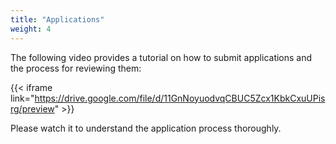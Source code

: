 ```yaml
---
title: "Applications"
weight: 4
---
```


The following video provides a tutorial on how to submit applications and the process for reviewing them:

{{< iframe link="https://drive.google.com/file/d/11GnNoyuodvqCBUC5Zcx1KbkCxuUPisrg/preview" >}} 

Please watch it to understand the application process thoroughly.
